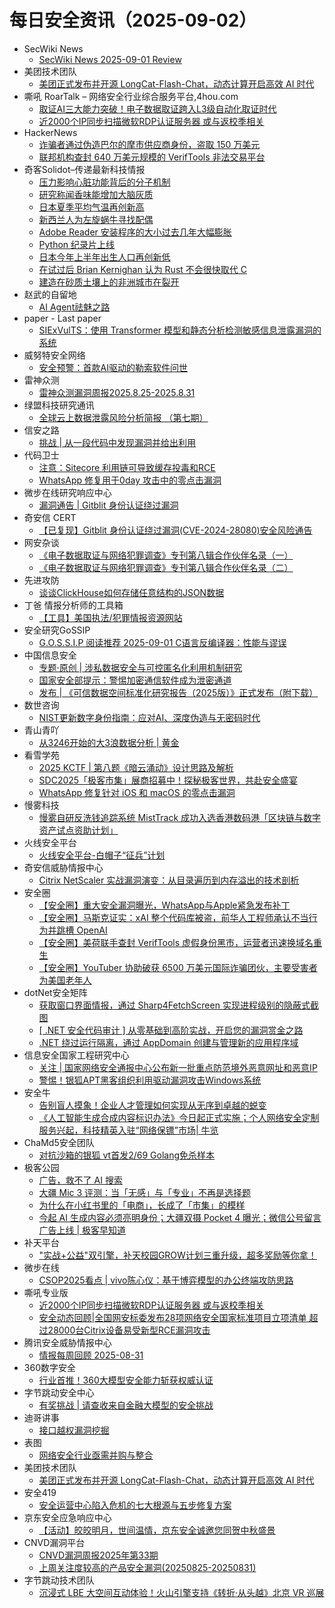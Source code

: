 # 每日安全资讯（2025-09-02）

- SecWiki News
  - [SecWiki News 2025-09-01 Review](http://www.sec-wiki.com/?2025-09-01)
- 美团技术团队
  - [美团正式发布并开源 LongCat-Flash-Chat，动态计算开启高效 AI 时代](https://tech.meituan.com/2025/09/01/longcat-flash-chat.html)
- 嘶吼 RoarTalk – 网络安全行业综合服务平台,4hou.com
  - [取证AI三大能力突破！电子数据取证跨入L3级自动化取证时代](https://www.4hou.com/posts/qoBr)
  - [近2000个IP同步扫描微软RDP认证服务器 或与返校季相关](https://www.4hou.com/posts/pnA6)
- HackerNews
  - [诈骗者通过伪造巴尔的摩市供应商身份，盗取 150 万美元](https://hackernews.cc/archives/60551)
  - [联邦机构查封 640 万美元规模的 VerifTools 非法交易平台](https://hackernews.cc/archives/60549)
- 奇客Solidot–传递最新科技情报
  - [压力影响心脏功能背后的分子机制](https://www.solidot.org/story?sid=82198)
  - [研究称闻香味能增加大脑灰质](https://www.solidot.org/story?sid=82197)
  - [日本夏季平均气温再创新高](https://www.solidot.org/story?sid=82195)
  - [新西兰人为左旋蜗牛寻找配偶](https://www.solidot.org/story?sid=82194)
  - [Adobe Reader 安装程序的大小过去几年大幅膨胀](https://www.solidot.org/story?sid=82193)
  - [Python 纪录片上线](https://www.solidot.org/story?sid=82192)
  - [日本今年上半年出生人口再创新低](https://www.solidot.org/story?sid=82191)
  - [在试过后 Brian Kernighan 认为 Rust 不会很快取代 C](https://www.solidot.org/story?sid=82190)
  - [建造在砂质土壤上的非洲城市在裂开](https://www.solidot.org/story?sid=82189)
- 赵武的自留地
  - [AI Agent祛魅之路](https://mp.weixin.qq.com/s?__biz=MjM5NDQ5NjM5NQ==&mid=2651626437&idx=1&sn=3b00fc1183c972d16e69d678d9d722e6)
- paper - Last paper
  - [SIExVulTS：使用 Transformer 模型和静态分析检测敏感信息泄露漏洞的系统](https://paper.seebug.org/3380/)
- 威努特安全网络
  - [安全预警：首款AI驱动的勒索软件问世](https://mp.weixin.qq.com/s?__biz=MzAwNTgyODU3NQ==&mid=2651135309&idx=1&sn=0c3313e7f9aa2ec5e26d12b331d5f5d5)
- 雷神众测
  - [雷神众测漏洞周报2025.8.25-2025.8.31](https://mp.weixin.qq.com/s?__biz=MzI0NzEwOTM0MA==&mid=2652503537&idx=1&sn=cd9c5dc26c1a32c999552a319d1d9e66)
- 绿盟科技研究通讯
  - [全球云上数据泄露风险分析简报 （第七期）](https://mp.weixin.qq.com/s?__biz=MzIyODYzNTU2OA==&mid=2247499083&idx=1&sn=54b91960f2bcfe9afb56456ddff7c82a)
- 信安之路
  - [挑战 | 从一段代码中发现漏洞并给出利用](https://mp.weixin.qq.com/s?__biz=MzI5MDQ2NjExOQ==&mid=2247500092&idx=1&sn=08e22a5ec167c3a75d515147026e6a52)
- 代码卫士
  - [注意：Sitecore 利用链可导致缓存投毒和RCE](https://mp.weixin.qq.com/s?__biz=MzI2NTg4OTc5Nw==&mid=2247523936&idx=1&sn=9a2aacdd406648e8b6306b984dacece0)
  - [WhatsApp 修复用于0day 攻击中的零点击漏洞](https://mp.weixin.qq.com/s?__biz=MzI2NTg4OTc5Nw==&mid=2247523936&idx=2&sn=5b38722e26ddd857f8833d5e4a8890d8)
- 微步在线研究响应中心
  - [漏洞通告 | Gitblit 身份认证绕过漏洞](https://mp.weixin.qq.com/s?__biz=Mzg5MTc3ODY4Mw==&mid=2247507910&idx=1&sn=362401b9a7dd66d10b30b0f51464af53)
- 奇安信 CERT
  - [【已复现】Gitblit 身份认证绕过漏洞(CVE-2024-28080)安全风险通告](https://mp.weixin.qq.com/s?__biz=MzU5NDgxODU1MQ==&mid=2247503879&idx=1&sn=550b2cdc0e0b1afff444842dd891152d)
- 网安杂谈
  - [《电子数据取证与网络犯罪调查》专刊第八辑合作伙伴名录（一）](https://mp.weixin.qq.com/s?__biz=MzAwMTMzMDUwNg==&mid=2650889665&idx=1&sn=3a1e413ef516f801ece45fcf2274d249)
  - [《电子数据取证与网络犯罪调查》专刊第八辑合作伙伴名录（二）](https://mp.weixin.qq.com/s?__biz=MzAwMTMzMDUwNg==&mid=2650889665&idx=2&sn=31923266c1ba0dc7fc59d9773563e16c)
- 先进攻防
  - [谈谈ClickHouse如何存储任意结构的JSON数据](https://mp.weixin.qq.com/s?__biz=MzI1MDA1MjcxMw==&mid=2649908716&idx=1&sn=b135d4c9898d0b0ceef5638cd1c77b31)
- 丁爸 情报分析师的工具箱
  - [【工具】美国执法/犯罪情报资源网站](https://mp.weixin.qq.com/s?__biz=MzI2MTE0NTE3Mw==&mid=2651151847&idx=1&sn=a02c4f4713b0c2e50f5cf4b77a23bd2d)
- 安全研究GoSSIP
  - [G.O.S.S.I.P 阅读推荐 2025-09-01 C语言反编译器：性能与谬误](https://mp.weixin.qq.com/s?__biz=Mzg5ODUxMzg0Ng==&mid=2247500639&idx=1&sn=7242adf71de48da93d6c121ea7755e6b)
- 中国信息安全
  - [专题·原创 | 涉私数据安全与可控匿名化利用机制研究](https://mp.weixin.qq.com/s?__biz=MzA5MzE5MDAzOA==&mid=2664248363&idx=1&sn=35d4d79d44df196c185dc1ce443ca57d)
  - [国家安全部提示：警惕加密通信软件成为泄密通道](https://mp.weixin.qq.com/s?__biz=MzA5MzE5MDAzOA==&mid=2664248363&idx=2&sn=b4d99d4236c0c7dce24cb902ba87b1b9)
  - [发布 | 《可信数据空间标准化研究报告（2025版）》正式发布（附下载）](https://mp.weixin.qq.com/s?__biz=MzA5MzE5MDAzOA==&mid=2664248363&idx=4&sn=f879a49c0683f5620ba3d2275c230b45)
- 数世咨询
  - [NIST更新数字身份指南：应对AI、深度伪造与无密码时代](https://mp.weixin.qq.com/s?__biz=MzkxNzA3MTgyNg==&mid=2247540184&idx=1&sn=f7465919e10cf7a2f2f4d6a3fa062e7d)
- 青山青吖
  - [从3246开始的大3浪数据分析 | 黄金](https://mp.weixin.qq.com/s?__biz=MzI5NzAzMDg0NA==&mid=2650698416&idx=1&sn=48aac822cc5b4645308caca09ee7fd26)
- 看雪学苑
  - [2025 KCTF | 第八题《暗云涌动》设计思路及解析](https://mp.weixin.qq.com/s?__biz=MjM5NTc2MDYxMw==&mid=2458599192&idx=1&sn=8e81a4e0021fe6f027d3893f3d125db3)
  - [SDC2025「极客市集」展商招募中！探秘极客世界，共赴安全盛宴](https://mp.weixin.qq.com/s?__biz=MjM5NTc2MDYxMw==&mid=2458599192&idx=2&sn=d7ef8282599267e9aea108b35798d491)
  - [WhatsApp 修复针对 iOS 和 macOS 的零点击漏洞](https://mp.weixin.qq.com/s?__biz=MjM5NTc2MDYxMw==&mid=2458599192&idx=3&sn=39b1312fb0f5687dcccb3fbb65cf5106)
- 慢雾科技
  - [慢雾自研反洗钱追踪系统 MistTrack 成功入选香港数码港「区块链与数字资产试点资助计划」](https://mp.weixin.qq.com/s?__biz=MzU4ODQ3NTM2OA==&mid=2247502991&idx=1&sn=8c2ae777204bdd210e41992db5e14ac5)
- 火线安全平台
  - [火线安全平台-白帽子“征兵”计划](https://mp.weixin.qq.com/s?__biz=MzU4MjEwNzMzMg==&mid=2247494783&idx=1&sn=e032865aeab3839717be9907e9bbfeda)
- 奇安信威胁情报中心
  - [Citrix NetScaler 实战漏洞演变：从目录遍历到内存溢出的技术剖析](https://mp.weixin.qq.com/s?__biz=MzI2MDc2MDA4OA==&mid=2247515893&idx=1&sn=5e3109330100918dcafdc9a7102fa274)
- 安全圈
  - [【安全圈】重大安全漏洞曝光，WhatsApp与Apple紧急发布补丁](https://mp.weixin.qq.com/s?__biz=MzIzMzE4NDU1OQ==&mid=2652071481&idx=1&sn=5cc860ca0c94a6a037cee7f354d3a45a)
  - [【安全圈】马斯克证实：xAI 整个代码库被盗，前华人工程师承认不当行为并跳槽 OpenAI](https://mp.weixin.qq.com/s?__biz=MzIzMzE4NDU1OQ==&mid=2652071481&idx=2&sn=26bb42bc9e062166391fb991c13addb1)
  - [【安全圈】美荷联手查封 VerifTools 虚假身份黑市，运营者迅速换域名重生](https://mp.weixin.qq.com/s?__biz=MzIzMzE4NDU1OQ==&mid=2652071481&idx=3&sn=31e02fbc7ac4033779cb05cfa08b2362)
  - [【安全圈】YouTuber 协助破获 6500 万美元国际诈骗团伙，主要受害者为美国老年人](https://mp.weixin.qq.com/s?__biz=MzIzMzE4NDU1OQ==&mid=2652071481&idx=4&sn=b2f01d9dae385db2ca454e4e9754ddd5)
- dotNet安全矩阵
  - [获取窗口界面情报，通过 Sharp4FetchScreen 实现进程级别的隐蔽式截图](https://mp.weixin.qq.com/s?__biz=MzUyOTc3NTQ5MA==&mid=2247500460&idx=1&sn=0abc59729557caa10ef5adccc4e3e55d)
  - [[ .NET 安全代码审计 ] 从零基础到高阶实战，开启您的漏洞赏金之路](https://mp.weixin.qq.com/s?__biz=MzUyOTc3NTQ5MA==&mid=2247500460&idx=2&sn=095384fa3a5d570fc89c53145c201065)
  - [.NET 绕过运行隔离，通过 AppDomain 创建与管理新的应用程序域](https://mp.weixin.qq.com/s?__biz=MzUyOTc3NTQ5MA==&mid=2247500460&idx=3&sn=0ca18d01005f7c38ee5660b03e33edb6)
- 信息安全国家工程研究中心
  - [关注 | 国家网络安全通报中心公布新一批重点防范境外恶意网址和恶意IP](https://mp.weixin.qq.com/s?__biz=MzU5OTQ0NzY3Ng==&mid=2247500837&idx=1&sn=e50c76b97c9987e97dab3edb8556487c)
  - [警惕！银狐APT黑客组织利用驱动漏洞攻击Windows系统](https://mp.weixin.qq.com/s?__biz=MzU5OTQ0NzY3Ng==&mid=2247500837&idx=2&sn=a681552bb5f2ea5b58ee90961952f9ce)
- 安全牛
  - [告别盲人摸象！企业人才管理如何实现从无序到卓越的蜕变](https://mp.weixin.qq.com/s?__biz=MjM5Njc3NjM4MA==&mid=2651138527&idx=1&sn=b3942840ab11bc217912705b5f355bef)
  - [《人工智能生成合成内容标识办法》今日起正式实施；个人网络安全定制服务兴起，科技精英入驻“网络保镖”市场| 牛览](https://mp.weixin.qq.com/s?__biz=MjM5Njc3NjM4MA==&mid=2651138527&idx=2&sn=673a021910c0bafb54c2c94764d61ead)
- ChaMd5安全团队
  - [对抗沙箱的银狐 vt首发2/69 Golang免杀样本](https://mp.weixin.qq.com/s?__biz=MzIzMTc1MjExOQ==&mid=2247513402&idx=1&sn=3b00793278524511e9487a6a2161d7de)
- 极客公园
  - [广告，救不了 AI 搜索](https://mp.weixin.qq.com/s?__biz=MTMwNDMwODQ0MQ==&mid=2653085953&idx=1&sn=b11d943e9b2d8945636ef54fcbdcb96e)
  - [大疆 Mic 3 评测：当「无感」与「专业」不再是选择题](https://mp.weixin.qq.com/s?__biz=MTMwNDMwODQ0MQ==&mid=2653085953&idx=2&sn=3ec6312fed14aef08f7ed172862f2971)
  - [为什么在小红书里的「电商」，长成了「市集」的模样](https://mp.weixin.qq.com/s?__biz=MTMwNDMwODQ0MQ==&mid=2653085951&idx=1&sn=1f58d86413a9974247a0c01a9e096304)
  - [今起 AI 生成内容必须亮明身份；大疆双摄 Pocket 4 曝光；微信公号留言广告上线 | 极客早知道](https://mp.weixin.qq.com/s?__biz=MTMwNDMwODQ0MQ==&mid=2653085927&idx=1&sn=823a2ef9f73c061d910320b76dc48ecb)
- 补天平台
  - ["实战+公益"双引擎，补天校园GROW计划三重升级，超多奖励等你拿！](https://mp.weixin.qq.com/s?__biz=MzI2NzY5MDI3NQ==&mid=2247509139&idx=1&sn=e79b6d2ce3f5fae1d3cd2e395495eaf4)
- 微步在线
  - [CSOP2025看点 | vivo陈心仪：基于博弈模型的办公终端攻防思路](https://mp.weixin.qq.com/s?__biz=MzI5NjA0NjI5MQ==&mid=2650184548&idx=1&sn=a075e2096adc4217ed84206d2aee9a3f)
- 嘶吼专业版
  - [近2000个IP同步扫描微软RDP认证服务器 或与返校季相关](https://mp.weixin.qq.com/s?__biz=MzI0MDY1MDU4MQ==&mid=2247584427&idx=1&sn=aa5409a04e2721fb55489c1956ce6322)
  - [安全动态回顾|全国网安标委发布28项网络安全国家标准项目立项清单 超过28000台Citrix设备易受新型RCE漏洞攻击](https://mp.weixin.qq.com/s?__biz=MzI0MDY1MDU4MQ==&mid=2247584427&idx=2&sn=3b968bf8c6f99b782d0c8acd1d8eedcf)
- 腾讯安全威胁情报中心
  - [情报每周回顾 2025-08-31](https://mp.weixin.qq.com/s?__biz=MzI5ODk3OTM1Ng==&mid=2247510812&idx=1&sn=263a4bc948e470f71a6dc02d7d141b3b)
- 360数字安全
  - [行业首推！360大模型安全能力斩获权威认证](https://mp.weixin.qq.com/s?__biz=MzA4MTg0MDQ4Nw==&mid=2247581825&idx=1&sn=280b2f9e7c3e92efd86e60f8b3a18745)
- 字节跳动安全中心
  - [有奖挑战 | 请查收来自金融大模型的安全挑战](https://mp.weixin.qq.com/s?__biz=MzUzMzcyMDYzMw==&mid=2247495550&idx=1&sn=c2cef5ea0a5ccae9b0f67947f41869d1)
- 迪哥讲事
  - [接口越权漏洞挖掘](https://mp.weixin.qq.com/s?__biz=MzIzMTIzNTM0MA==&mid=2247498131&idx=1&sn=157bfa81face94619be939af49ae02c4)
- 表图
  - [网络安全行业亟需并购与整合](https://mp.weixin.qq.com/s?__biz=MzUzOTI4NDQ3NA==&mid=2247484802&idx=1&sn=36c92f13b0f20351b39bfd8094e0353e)
- 美团技术团队
  - [美团正式发布并开源 LongCat-Flash-Chat，动态计算开启高效 AI 时代](https://mp.weixin.qq.com/s?__biz=MjM5NjQ5MTI5OA==&mid=2651781364&idx=1&sn=fcfad8ea94c40ccf9b14cf840fbc8e78)
- 安全419
  - [安全运营中心陷入危机的七大根源与五步修复方案](https://mp.weixin.qq.com/s?__biz=MzUyMDQ4OTkyMg==&mid=2247550156&idx=1&sn=13e38d179d2164cdd146be0b1913be6c)
- 京东安全应急响应中心
  - [【活动】皎皎明月，世间温情，京东安全诚邀您同贺中秋盛景](https://mp.weixin.qq.com/s?__biz=MjM5OTk2MTMxOQ==&mid=2727849865&idx=1&sn=5d3f00ba1cac17fb3617d5e36cbc94a4)
- CNVD漏洞平台
  - [CNVD漏洞周报2025年第33期](https://mp.weixin.qq.com/s?__biz=MzU3ODM2NTg2Mg==&mid=2247496271&idx=1&sn=9f30d6c73cb74721d1f294706cac7afe)
  - [上周关注度较高的产品安全漏洞(20250825-20250831)](https://mp.weixin.qq.com/s?__biz=MzU3ODM2NTg2Mg==&mid=2247496271&idx=2&sn=26f14c065dfeaf828ea111a8f4489926)
- 字节跳动技术团队
  - [沉浸式 LBE 大空间互动体验！火山引擎支持《转折·从头越》北京 VR 巡展](https://mp.weixin.qq.com/s?__biz=MzI1MzYzMjE0MQ==&mid=2247516505&idx=1&sn=e60a4e138aa3a17c822202d612a63069)
